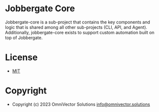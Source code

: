 # Jobbergate Core

Jobbergate-core is a sub-project that contains the key components and logic that is shared among all other sub-projects
(CLI, API, and Agent). Additionally, jobbergate-core exists to support custom automation built on top of Jobbergate.


# License
* [MIT](LICENSE)


# Copyright
* Copyright (c) 2023 OmniVector Solutions <info@omnivector.solutions>

